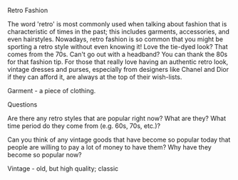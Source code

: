 Retro Fashion

The word 'retro' is most commonly used when talking about fashion that is characteristic of times in the past; this includes garments, accessories, and even hairstyles. Nowadays, retro fashion is so common that you might be sporting a retro style without even knowing it! Love the tie-dyed look? That comes from the 70s. Can't go out with a headband? You can thank the 80s for that fashion tip.
For those that really love having an authentic retro look, vintage dresses and purses, especially from designers like Chanel and Dior if they can afford it, are always at the top of their wish-lists.

Garment - a piece of clothing.

Questions

Are there any retro styles that are popular right now? What are they? What time period do they come from (e.g. 60s, 70s, etc.)?

Can you think of any vintage goods that have become so popular today that people are willing to pay a lot of money to have them? Why have they become so popular now?

Vintage - old, but high quality; classic



